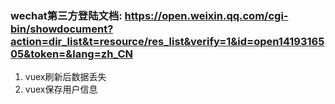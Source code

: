 ### wechat第三方登陆文档: https://open.weixin.qq.com/cgi-bin/showdocument?action=dir_list&t=resource/res_list&verify=1&id=open1419316505&token=&lang=zh_CN

1. vuex刷新后数据丢失
2. vuex保存用户信息